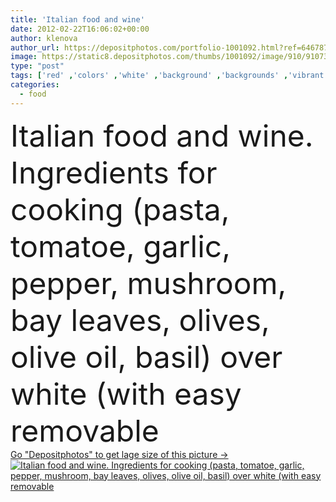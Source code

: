 ```yaml
---
title: 'Italian food and wine'
date: 2012-02-22T16:06:02+00:00
author: klenova
author_url: https://depositphotos.com/portfolio-1001092.html?ref=64678756
image: https://static8.depositphotos.com/thumbs/1001092/image/910/9107338/api_thumb_450.jpg?forcejpeg=true
type: "post"
tags: ['red' ,'colors' ,'white' ,'background' ,'backgrounds' ,'vibrant' ,'element' ,'macro' ,'design' ,'bright' ,'leaves' ,'oil' ,'healthy' ,'life' ,'vivid' ,'food' ,'cooking' ,'cuisine' ,'ingredient' ,'recipe' ,'whole' ,'mushroom' ,'eating' ,'tomato' ,'herbs' ,'spicy' ,'cook' ,'over' ,'pepper' ,'hot' ,'text' ,'napkin' ,'wine' ,'gourmet' ,'aromatic' ,'fingers' ,'with' ,'still' ,'bottle' ,'garlic' ,'copyspace' ,'cover' ,'foods' ,'italian' ,'sample' ,'bay' ,'dried' ,'olive' ,'still life' ,'styled' ]
categories: 
  - food
---
```

<div aling="center">
            <font size="60"> Italian food and wine. Ingredients for cooking (pasta, tomatoe, garlic, pepper, mushroom, bay leaves, olives, olive oil, basil) over white (with easy removable</font>   
</div>
<div>
    <a href='https://depositphotos.com/9107338/stock-photo-italian-food-and-wine.html?ref=64678756' target=_blank > Go "Depositphotos" to get lage size of this picture ->
        <img href='https://depositphotos.com/9107338/stock-photo-italian-food-and-wine.html?ref=64678756' src='https://static8.depositphotos.com/1001092/910/i/950/depositphotos_9107338-stock-photo-italian-food-and-wine.jpg?forcejpeg=true' alt='Italian food and wine. Ingredients for cooking (pasta, tomatoe, garlic, pepper, mushroom, bay leaves, olives, olive oil, basil) over white (with easy removable' >
    </a>
</div>
